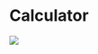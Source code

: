 # Calculator

<img src="https://github.com/The-Mert/Calculator/assets/114438123/3924161e-97f2-49cf-8d07-4b77e05267ac"> <img>
